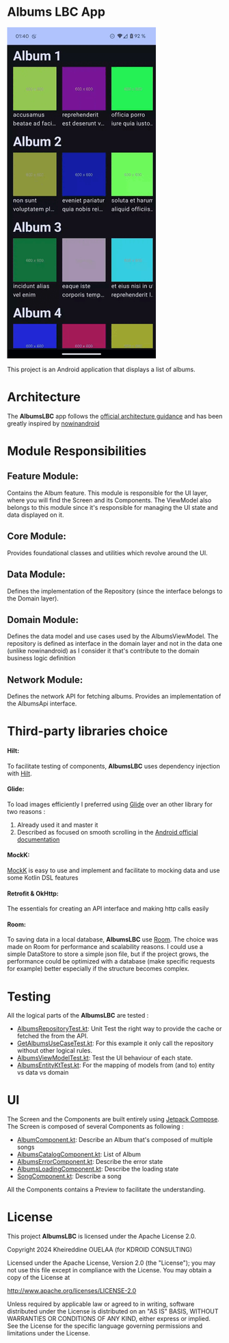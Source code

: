 Albums LBC App
==================

![AlbumsLBC](/docs/demo/albumslbc_demo.gif)

This project is an Android application that displays a list of albums.

# Architecture

The **AlbumsLBC** app follows the
[official architecture guidance](https://developer.android.com/topic/architecture) 
and has been greatly inspired by [nowinandroid](https://github.com/android/nowinandroid)

# Module Responsibilities

## Feature Module:
Contains the Album feature. This module is responsible for the UI layer, where you will find the 
Screen and its Components. The ViewModel also belongs to this module since it's responsible for 
managing the UI state and data displayed on it.

## Core Module:
Provides foundational classes and utilities which revolve around the UI.

## Data Module:
Defines the implementation of the Repository (since the interface belongs to the Domain layer).

## Domain Module:
Defines the data model and use cases used by the AlbumsViewModel.
The repository is defined as interface in the domain layer and not in the data one (unlike
nowinandroid) as I consider it that's contribute to the domain business logic definition

## Network Module:
Defines the network API for fetching albums.
Provides an implementation of the AlbumsApi interface.

# Third-party libraries choice
#### Hilt:
To facilitate testing of components, **AlbumsLBC** uses dependency injection with
[Hilt](https://developer.android.com/training/dependency-injection/hilt-android).

#### Glide:
To load images efficiently I preferred using [Glide](https://bumptech.github.io/glide/int/compose.html)
over an other library for two reasons : 
1. Already used it and master it
2. Described as focused on smooth scrolling in the [Android official documentation](https://developer.android.com/develop/ui/compose/graphics/images/loading)

#### MockK: 
[MockK](https://mockk.io/) is easy to use and implement and facilitate to mocking data and use some Kotlin DSL features

#### Retrofit & OkHttp: 
The essentials for creating an API interface and making http calls easily

#### Room: 
To saving data in a local database, **AlbumsLBC** use [Room](https://developer.android.com/training/data-storage/room).
The choice was made on Room for performance and scalability reasons. 
I could use a simple DataStore to store a simple json file, but if the project grows, the performance 
could be optimized with a database (make specific requests for example) better especially if the structure 
becomes complex.

# Testing

All the logical parts of the **AlbumsLBC** are tested : 
- [AlbumsRepositoryTest.kt](core%2Fdata%2Fsrc%2Ftest%2Fjava%2Fcom%2Fkdroid_consulting%2Fdata%2Frepository%2FAlbumsRepositoryTest.kt): 
Unit Test the right way to provide the cache or fetched the from the API.
- [GetAlbumsUseCaseTest.kt](core%2Fdomain%2Fsrc%2Ftest%2Fjava%2Fcom%2Fkdroid_consulting%2Fdomain%2Fusecase%2FGetAlbumsUseCaseTest.kt): 
For this example it only call the repository without other logical rules.
- [AlbumsViewModelTest.kt](feature%2Falbum%2Fsrc%2Ftest%2Fjava%2Fcom%2Fkdroid_consulting%2Falbums%2Fscreen%2FAlbumsViewModelTest.kt): 
Test the UI behaviour of each state.
- [AlbumsEntityKtTest.kt](core%2Fdata%2Fsrc%2Ftest%2Fjava%2Fcom%2Fkdroid_consulting%2Fmodel%2FAlbumsEntityKtTest.kt): 
For the mapping of models from (and to) entity vs data vs domain

# UI

The Screen and the Components are built entirely using [Jetpack Compose](https://developer.android.com/jetpack/compose).
The Screen is composed of several Components as following : 
- [AlbumComponent.kt](feature%2Falbum%2Fsrc%2Fmain%2Fjava%2Fcom%2Fkdroid_consulting%2Falbums%2Fcomponent%2FAlbumComponent.kt): 
Describe an Album that's composed of multiple songs 
- [AlbumsCatalogComponent.kt](feature%2Falbum%2Fsrc%2Fmain%2Fjava%2Fcom%2Fkdroid_consulting%2Falbums%2Fcomponent%2FAlbumsCatalogComponent.kt):
List of Album
- [AlbumsErrorComponent.kt](feature%2Falbum%2Fsrc%2Fmain%2Fjava%2Fcom%2Fkdroid_consulting%2Falbums%2Fcomponent%2FAlbumsErrorComponent.kt):
Describe the error state
- [AlbumsLoadingComponent.kt](feature%2Falbum%2Fsrc%2Fmain%2Fjava%2Fcom%2Fkdroid_consulting%2Falbums%2Fcomponent%2FAlbumsLoadingComponent.kt):
Describe the loading state
- [SongComponent.kt](feature%2Falbum%2Fsrc%2Fmain%2Fjava%2Fcom%2Fkdroid_consulting%2Falbums%2Fcomponent%2FSongComponent.kt): 
Describe a song

All the Components contains a Preview to facilitate the understanding.

# License

This project **AlbumsLBC** is licensed under the Apache License 2.0.

Copyright 2024 Kheireddine OUELAA (for KDROID CONSULTING)

Licensed under the Apache License, Version 2.0 (the "License");
you may not use this file except in compliance with the License.
You may obtain a copy of the License at

http://www.apache.org/licenses/LICENSE-2.0

Unless required by applicable law or agreed to in writing, software
distributed under the License is distributed on an "AS IS" BASIS,
WITHOUT WARRANTIES OR CONDITIONS OF ANY KIND, either express or implied.
See the License for the specific language governing permissions and
limitations under the License.
